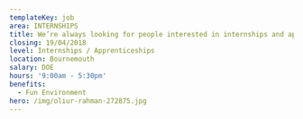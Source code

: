 ```yaml
---
templateKey: job
area: INTERNSHIPS
title: We’re always looking for people interested in internships and apprenticeships.
closing: 19/04/2018
level: Internships / Apprenticeships
location: Bournemouth
salary: DOE
hours: '9:00am - 5:30pm'
benefits:
  - Fun Environment
hero: /img/oliur-rahman-272875.jpg
---
```



